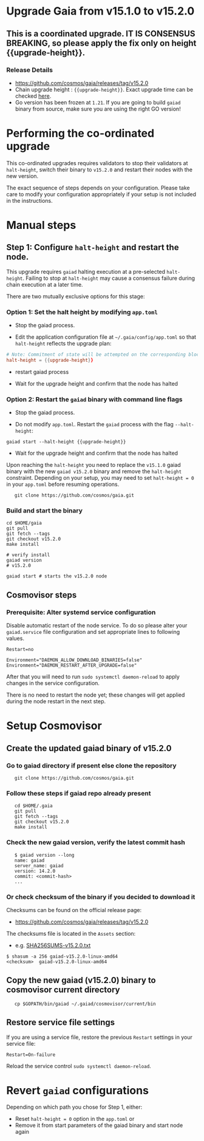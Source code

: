 # Upgrade Gaia from v15.1.0 to v15.2.0

## This is a coordinated upgrade. IT IS CONSENSUS BREAKING, so please apply the fix only on height {{upgrade-height}}.

### Release Details
* https://github.com/cosmos/gaia/releases/tag/v15.2.0
* Chain upgrade height : `{{upgrade-height}}`. Exact upgrade time can be checked [here](https://www.mintscan.io/cosmos/block/{{upgrade-height}}).
* Go version has been frozen at `1.21`. If you are going to build `gaiad` binary from source, make sure you are using the right GO version!

# Performing the co-ordinated upgrade

This co-ordinated upgrades requires validators to stop their validators at `halt-height`, switch their binary to `v15.2.0` and restart their nodes with the new version.

The exact sequence of steps depends on your configuration. Please take care to modify your configuration appropriately if your setup is not included in the instructions.

# Manual steps

## Step 1: Configure `halt-height` and restart the node.

This upgrade requires `gaiad` halting execution at a pre-selected `halt-height`. Failing to stop at `halt-height` may cause a consensus failure during chain execution at a later time.

There are two mutually exclusive options for this stage:

### Option 1: Set the halt height by modifying `app.toml`

* Stop the gaiad process.

* Edit the application configuration file at `~/.gaia/config/app.toml` so that `halt-height` reflects the upgrade plan:

```toml
# Note: Commitment of state will be attempted on the corresponding block.
halt-height = {{upgrade-height}}
```
* restart gaiad process

* Wait for the upgrade height and confirm that the node has halted

### Option 2: Restart the `gaiad` binary with command line flags

* Stop the gaiad process.

* Do not modify `app.toml`. Restart the `gaiad` process with the flag `--halt-height`:
```shell
gaiad start --halt-height {{upgrade-height}}
```

* Wait for the upgrade height and confirm that the node has halted

Upon reaching the `halt-height` you need to replace the `v15.1.0` gaiad binary with the new `gaiad v15.2.0` binary and remove the `halt-height` constraint.
Depending on your setup, you may need to set `halt-height = 0` in your `app.toml` before resuming operations.
```shell
   git clone https://github.com/cosmos/gaia.git
```

### Build and start the binary

```shell
cd $HOME/gaia
git pull
git fetch --tags
git checkout v15.2.0
make install

# verify install
gaiad version
# v15.2.0
```

```shell
gaiad start # starts the v15.2.0 node
```

## Cosmovisor steps

### Prerequisite: Alter systemd service configuration

Disable automatic restart of the node service. To do so please alter your `gaiad.service` file configuration and set appropriate lines to following values.

```
Restart=no 

Environment="DAEMON_ALLOW_DOWNLOAD_BINARIES=false"
Environment="DAEMON_RESTART_AFTER_UPGRADE=false"
```

After that you will need to run `sudo systemctl daemon-reload` to apply changes in the service configuration.

There is no need to restart the node yet; these changes will get applied during the node restart in the next step.

# Setup Cosmovisor
## Create the updated gaiad binary of v15.2.0

### Go to gaiad directory if present else clone the repository

```shell
   git clone https://github.com/cosmos/gaia.git
```

### Follow these steps if gaiad repo already present

```shell
   cd $HOME/.gaia
   git pull
   git fetch --tags
   git checkout v15.2.0
   make install
```

### Check the new gaiad version, verify the latest commit hash
```shell
   $ gaiad version --long
   name: gaiad
   server_name: gaiad
   version: 14.2.0
   commit: <commit-hash>
   ...
```

### Or check checksum of the binary if you decided to download it

Checksums can be found on the official release page:
* https://github.com/cosmos/gaia/releases/tag/v15.2.0

The checksums file is located in the `Assets` section:
* e.g. [SHA256SUMS-v15.2.0.txt](https://github.com/cosmos/gaia/releases/download/v15.2.0/SHA256SUMS-v15.2.0.txt)

```shell
$ shasum -a 256 gaiad-v15.2.0-linux-amd64
<checksum>  gaiad-v15.2.0-linux-amd64
```

## Copy the new gaiad (v15.2.0) binary to cosmovisor current directory
```shell
   cp $GOPATH/bin/gaiad ~/.gaiad/cosmovisor/current/bin
```

## Restore service file settings

If you are using a service file, restore the previous `Restart` settings in your service file: 
```
Restart=On-failure 
```
Reload the service control `sudo systemctl daemon-reload`.

# Revert `gaiad` configurations

Depending on which path you chose for Step 1, either:

* Reset `halt-height = 0` option in the `app.toml` or
* Remove it from start parameters of the gaiad binary and start node again